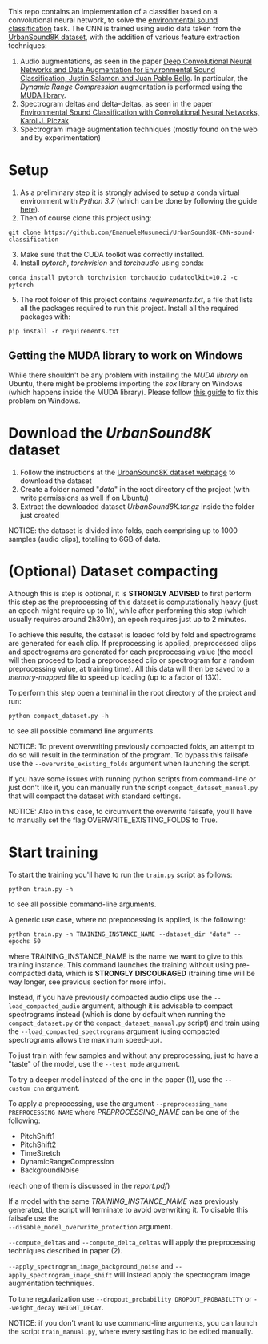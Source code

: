 This repo contains an implementation of a classifier based on a convolutional neural network, to solve the [environmental sound classification](https://paperswithcode.com/task/environmental-sound-classification) task. The CNN is trained using audio data taken from the [UrbanSound8K dataset](https://urbansounddataset.weebly.com/urbansound8k.html), with the addition of various feature extraction techniques:
1. Audio augmentations, as seen in the paper [Deep Convolutional Neural Networks and Data Augmentation for Environmental Sound Classification, Justin Salamon and Juan Pablo Bello](https://arxiv.org/pdf/1608.04363v2.pdf). In particular, the _Dynamic Range Compression_ augmentation is performed using the [MUDA library](https://github.com/bmcfee/muda).
2. Spectrogram deltas and delta-deltas, as seen in the paper [Environmental Sound Classification with Convolutional Neural Networks, Karol J. Piczak](https://www.karolpiczak.com/papers/Piczak2015-ESC-ConvNet.pdf)
3. Spectrogram image augmentation techniques (mostly found on the web and by experimentation)

# Setup
1. As a preliminary step it is strongly advised to setup a conda virtual environment with _Python 3.7_ (which can be done by following the guide [here](https://docs.conda.io/projects/conda/en/latest/user-guide/getting-started.html#managing-environments)).
2. Then of course clone this project using:
```
git clone https://github.com/EmanueleMusumeci/UrbanSound8K-CNN-sound-classification
```
3. Make sure that the  CUDA toolkit was correctly installed.
4. Install _pytorch_, _torchvision_ and _torchaudio_ using conda:
```
conda install pytorch torchvision torchaudio cudatoolkit=10.2 -c pytorch
```
5. The root folder of this project contains _requirements.txt_, a file that lists all the packages required to run this project. Install all the required packages with:
```
pip install -r requirements.txt
```
## Getting the MUDA library to work on Windows
While there shouldn't be any problem with installing the _MUDA library_ on Ubuntu, there might be problems importing the _sox_ library on Windows (which happens inside the MUDA library). Please follow [this guide](https://github.com/JoFrhwld/FAVE/wiki/Sox-on-Windows) to fix this problem on Windows.

# Download the _UrbanSound8K_ dataset
1. Follow the instructions at the [UrbanSound8K dataset webpage](https://urbansounddataset.weebly.com/urbansound8k.html) to download the dataset
2. Create a folder named "_data_" in the root directory of the project (with write permissions as well if on Ubuntu)
2. Extract the downloaded dataset _UrbanSound8K.tar.gz_ inside the folder just created

NOTICE: the dataset is divided into folds, each comprising up to 1000 samples (audio clips), totalling to 6GB of data.

# (Optional) Dataset compacting
Although this is step is optional, it is **STRONGLY ADVISED** to first perform this step as the preprocessing of this dataset is computationally heavy (just an epoch might require up to 1h), while after performing this step (which usually requires around 2h30m), an epoch requires just up to 2 minutes.

To achieve this results, the dataset is loaded fold by fold and spectrograms are generated for each clip. If preprocessing is applied, preprocessed clips and spectrograms are generated for each preprocessing value (the model will then proceed to load a preprocessed clip or spectrogram for a random preprocessing value, at training time). All this data will then be saved to a _memory-mapped_ file to speed up loading (up to a factor of 13X).

To perform this step open a terminal in the root directory of the project and run:
```
python compact_dataset.py -h
```
to see all possible command line arguments. 

NOTICE: To prevent overwriting previously compacted folds, an attempt to do so will result in the termination of the program. To bypass this failsafe use the `--overwrite_existing_folds` argument when launching the script.

If you have some issues with running python scripts from command-line or just don't like it, you can manually run the script 
`compact_dataset_manual.py
` that will compact the dataset with standard settings.

NOTICE: Also in this case, to circumvent the overwrite failsafe, you'll have to manually set the flag OVERWRITE_EXISTING_FOLDS to True.

# Start training

To start the training you'll have to run the `train.py` script as follows:
```
python train.py -h
```
to see all possible command-line arguments.

A generic use case, where no preprocessing is applied, is the following:

```
python train.py -n TRAINING_INSTANCE_NAME --dataset_dir "data" --epochs 50 
```
where TRAINING_INSTANCE_NAME is the name we want to give to this training instance. This command launches the training without using pre-compacted data, which is **STRONGLY DISCOURAGED** (training time will be way longer, see previous section for more info).

Instead, if you have previously compacted audio clips use the `--load_compacted_audio` argument, although it is advisable to compact spectrograms instead (which is done by default when running the `compact_dataset.py` or the `compact_dataset_manual.py` script) and train using the `--load_compacted_spectrograms` argument (using compacted spectrograms allows the maximum speed-up).

To just train with few samples and without any preprocessing, just to have a "taste" of the model, use the
`--test_mode` argument.

To try a deeper model instead of the one in the paper (1), use the `--custom_cnn` argument.

To apply a preprocessing, use the argument `--preprocessing_name PREPROCESSING_NAME` where _PREPROCESSING_NAME_ can be one of the following:
- PitchShift1 
- PitchShift2 
- TimeStretch 
- DynamicRangeCompression 
- BackgroundNoise

(each one of them is discussed in the _report.pdf_)

If a model with the same _TRAINING_INSTANCE_NAME_ was previously generated, the script will terminate to avoid overwriting it. To disable this failsafe use the  
`--disable_model_overwrite_protection` argument.

`--compute_deltas` and `--compute_delta_deltas` will apply the preprocessing techniques described in paper (2).

`--apply_spectrogram_image_background_noise` and `--apply_spectrogram_image_shift` will instead apply the spectrogram image augmentation techniques.

To tune regularization use `--dropout_probability DROPOUT_PROBABILITY` or `--weight_decay WEIGHT_DECAY`.

NOTICE: if you don't want to use command-line arguments, you can launch the script `train_manual.py`, where every setting has to be edited manually.
